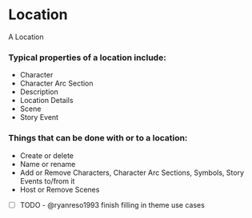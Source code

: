 # Location

A Location

### Typical properties of a location include: 

- Character
- Character Arc Section
- Description
- Location Details
- Scene
- Story Event

### Things that can be done with or to a location:

- Create or delete
- Name or rename 
- Add or Remove Characters, Character Arc Sections, Symbols, Story Events to/from it
- Host or Remove Scenes
- [ ] TODO - @ryanreso1993 finish filling in theme use cases
